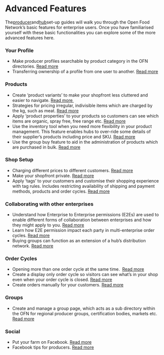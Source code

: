 # Advanced Features

The[producer](http://openfoodnetwork.org/platform/user-guide/producer-set-up-guide/)and[hub](http://openfoodnetwork.org/platform/user-guide/hubs-set-up-guide/)set-up guides will walk you through the Open Food Network’s basic features for enterprise users. Once you have familiarised yourself with these basic functionalities you can explore some of the more advanced features here.

### Your Profile

* Make producer profiles searchable by product category in the OFN directories.
  [Read more](https://openfoodnetwork.org/user-guide/advanced-features/making-a-producer-profile-searchable-by-product-category/)
* Transferring ownership of a profile from one user to another.
  [Read more](https://openfoodnetwork.org/user-guide/advanced-features/transferring-ownership-of-a-profile/)

### Products

* Create ‘product variants’ to make your shopfront less cluttered and easier to navigate.
  [Read more ](https://openfoodnetwork.org/user-guide/advanced-features/product-variants/)
* Strategies for pricing irregular, indivisible items which are charged by the kg, such as meat.
  [Read more](https://openfoodnetwork.org/user-guide/advanced-features/pricing-irregular-indivisible-meat-items/)
* Apply ‘product properties’ to your products so customers can see which items are organic, spray free, free range etc.
  [Read more](https://openfoodnetwork.org/user-guide/advanced-features/product-properties-i-e-certified-organic-free-range-etc/)
* Use the inventory tool when you need more flexibility in your product management. This feature enables hubs to over-ride some details of their supplier’s products including price and SKU.
  [Read more](https://openfoodnetwork.org/user-guide/advanced-features/inventory/)
* Use the group buy feature to aid in the administration of products which are purchased in bulk.
  [Read more](https://openfoodnetwork.org/user-guide/advanced-features/group-buy)

### Shop Setup

* Charging different prices to different customers.
  [Read more](https://openfoodnetwork.org/user-guide/advanced-features/charging-different-prices-to-different-customers/)
* Make your shopfront private.
  [Read more](https://openfoodnetwork.org/user-guide/advanced-features/private-shopfronts/)
* Apply ‘tags’ to your customers and customise their shopping experience with tag rules. Includes restricting availability of shipping and payment methods, products and order cycles.
  [Read more](https://openfoodnetwork.org/user-guide/advanced-features/customer-accounts-and-tagging/)

### Collaborating with other enterprises

* Understand how Enterprise to Enterprise permissions \(E2Es\) are used to enable different forms of collaboration between enterprises and how they might apply to you.
  [Read more](https://openfoodnetwork.org/user-guide/advanced-features/enterprise-to-enterprise-permissions-e2es/)
* Learn how E2E permission impact each party in multi-enterprise order cycles.
  [Read more](https://openfoodnetwork.org/user-guide/advanced-features/complexocpermissions/)
* Buying groups can function as an extension of a hub’s distribution network.
  [Read more](https://openfoodnetwork.org/user-guide/model/buying-group/)

### Order Cycles

* Opening more than one order cycle at the same time. 
  [Read more](https://openfoodnetwork.org/user-guide/advanced-features/opening-more-than-one-order-cycle/)
* Create a display only order cycle so visitors can see what’s in your shop even when your order cycle is closed.
  [Read more](https://openfoodnetwork.org/user-guide/advanced-features/creating-display-only-order-cycles/)
* Create orders manually for your customers.
  [Read more](https://openfoodnetwork.org/user-guide/advanced-features/create-an-order/)

### Groups

* Create and manage a group page, which acts as a sub directory within the OFN for regional producer groups, certification bodies, markets etc.
  [Read more](https://openfoodnetwork.org/user-guide/advanced-features/managing-a-group-page/)

### Social

* Put your farm on Facebook.
  [Read more](https://openfoodnetwork.org/user-guide/advanced-features/putting-your-farm-on-facebook/)
* Facebook tips for producers.
  [Read more](https://openfoodnetwork.org/user-guide/advanced-features/facebook-tips/)




